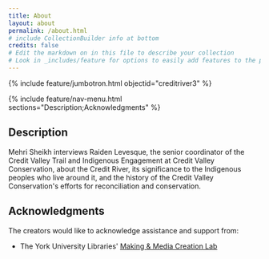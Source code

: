 ```yaml
---
title: About
layout: about
permalink: /about.html
# include CollectionBuilder info at bottom
credits: false
# Edit the markdown on in this file to describe your collection
# Look in _includes/feature for options to easily add features to the page
---
```


{% include feature/jumbotron.html objectid="creditriver3" %}

{% include feature/nav-menu.html sections="Description;Acknowledgments" %}

## Description

Mehri Sheikh interviews Raiden Levesque, the senior coordinator of the Credit Valley Trail and Indigenous Engagement at Credit Valley Conservation, about the Credit River, its significance to the Indigenous peoples who live around it, and the history of the Credit Valley Conservation's efforts for reconciliation and conservation.

## Acknowledgments

The creators would like to acknowledge assistance and support from:

- The York University Libraries' [Making & Media Creation Lab](https://www.library.yorku.ca/ds/)






